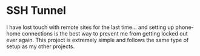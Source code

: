 # SSH Tunnel
I have lost touch with remote sites for the last time... and setting up phone-home connections is the best way to prevent me from getting locked out ever again.
This project is extremely simple and follows the same type of setup as my other projects.


